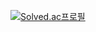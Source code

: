 [![Solved.ac프로필](http://mazassumnida.wtf/api/mini/generate_badge?boj=yhm75)](https://solved.ac/yhm75)

